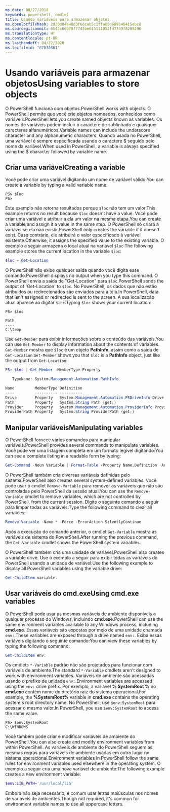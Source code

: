 ```yaml
---
ms.date: 08/27/2018
keywords: powershell, cmdlet
title: Usando variáveis para armazenar objetos
ms.openlocfilehash: 2d20d84e48d3f68cab5c1ffa05d689b46415ebc8
ms.sourcegitcommit: 6545c60578f7745be015111052fd7769f8289296
ms.translationtype: HT
ms.contentlocale: pt-BR
ms.lasthandoff: 04/22/2020
ms.locfileid: "67030361"
---
```

# <a name="using-variables-to-store-objects"></a><span data-ttu-id="9abc5-103">Usando variáveis para armazenar objetos</span><span class="sxs-lookup"><span data-stu-id="9abc5-103">Using variables to store objects</span></span>

<span data-ttu-id="9abc5-104">O PowerShell funciona com objetos.</span><span class="sxs-lookup"><span data-stu-id="9abc5-104">PowerShell works with objects.</span></span> <span data-ttu-id="9abc5-105">O PowerShell permite que você crie objetos nomeados, conhecidos como variáveis.</span><span class="sxs-lookup"><span data-stu-id="9abc5-105">PowerShell lets you create named objects known as variables.</span></span>
<span data-ttu-id="9abc5-106">Os nomes de variáveis podem incluir o caractere de sublinhado e quaisquer caracteres alfanuméricos.</span><span class="sxs-lookup"><span data-stu-id="9abc5-106">Variable names can include the underscore character and any alphanumeric characters.</span></span> <span data-ttu-id="9abc5-107">Quando usada no PowerShell, uma variável é sempre especificada usando o caractere \$ seguido pelo nome da variável.</span><span class="sxs-lookup"><span data-stu-id="9abc5-107">When used in PowerShell, a variable is always specified using the \$ character followed by variable name.</span></span>

## <a name="creating-a-variable"></a><span data-ttu-id="9abc5-108">Criar uma variável</span><span class="sxs-lookup"><span data-stu-id="9abc5-108">Creating a variable</span></span>

<span data-ttu-id="9abc5-109">Você pode criar uma variável digitando um nome de variável válido:</span><span class="sxs-lookup"><span data-stu-id="9abc5-109">You can create a variable by typing a valid variable name:</span></span>

```
PS> $loc
PS>
```

<span data-ttu-id="9abc5-110">Este exemplo não retorna resultados porque `$loc` não tem um valor.</span><span class="sxs-lookup"><span data-stu-id="9abc5-110">This example returns no result because `$loc` doesn't have a value.</span></span> <span data-ttu-id="9abc5-111">Você pode criar uma variável e atribuir a ela um valor na mesma etapa.</span><span class="sxs-lookup"><span data-stu-id="9abc5-111">You can create a variable and assign it a value in the same step.</span></span> <span data-ttu-id="9abc5-112">O PowerShell só criará a variável se ela não existir.</span><span class="sxs-lookup"><span data-stu-id="9abc5-112">PowerShell only creates the variable if it doesn't exist.</span></span>
<span data-ttu-id="9abc5-113">Caso contrário, ele atribuirá o valor especificado à variável existente.</span><span class="sxs-lookup"><span data-stu-id="9abc5-113">Otherwise, it assigns the specified value to the existing variable.</span></span> <span data-ttu-id="9abc5-114">O exemplo a seguir armazena o local atual na variável `$loc`:</span><span class="sxs-lookup"><span data-stu-id="9abc5-114">The following example stores the current location in the variable `$loc`:</span></span>

```powershell
$loc = Get-Location
```

<span data-ttu-id="9abc5-115">O PowerShell não exibe qualquer saída quando você digita esse comando.</span><span class="sxs-lookup"><span data-stu-id="9abc5-115">PowerShell displays no output when you type this command.</span></span> <span data-ttu-id="9abc5-116">O PowerShell envia a saída de "Get-Location" para `$loc`.</span><span class="sxs-lookup"><span data-stu-id="9abc5-116">PowerShell sends the output of 'Get-Location' to `$loc`.</span></span> <span data-ttu-id="9abc5-117">No PowerShell, os dados que não estão atribuídos ou redirecionados são enviados para a tela.</span><span class="sxs-lookup"><span data-stu-id="9abc5-117">In PowerShell, data that isn't assigned or redirected is sent to the screen.</span></span> <span data-ttu-id="9abc5-118">A sua localização atual aparece ao digitar `$loc`:</span><span class="sxs-lookup"><span data-stu-id="9abc5-118">Typing `$loc` shows your current location:</span></span>

```
PS> $loc

Path
----
C:\temp
```

<span data-ttu-id="9abc5-119">Use `Get-Member` para exibir informações sobre o conteúdo das variáveis.</span><span class="sxs-lookup"><span data-stu-id="9abc5-119">You can use `Get-Member` to display information about the contents of variables.</span></span> <span data-ttu-id="9abc5-120">`Get-Member` mostra que `$loc` é um objeto **PathInfo**, assim como a saída de `Get-Location`:</span><span class="sxs-lookup"><span data-stu-id="9abc5-120">`Get-Member` shows you that `$loc` is a **PathInfo** object, just like the output from `Get-Location`:</span></span>

```powershell
PS> $loc | Get-Member -MemberType Property

   TypeName: System.Management.Automation.PathInfo

Name         MemberType Definition
----         ---------- ----------
Drive        Property   System.Management.Automation.PSDriveInfo Drive {get;}
Path         Property   System.String Path {get;}
Provider     Property   System.Management.Automation.ProviderInfo Provider {...
ProviderPath Property   System.String ProviderPath {get;}
```

## <a name="manipulating-variables"></a><span data-ttu-id="9abc5-121">Manipular variáveis</span><span class="sxs-lookup"><span data-stu-id="9abc5-121">Manipulating variables</span></span>

<span data-ttu-id="9abc5-122">O PowerShell fornece vários comandos para manipular variáveis.</span><span class="sxs-lookup"><span data-stu-id="9abc5-122">PowerShell provides several commands to manipulate variables.</span></span> <span data-ttu-id="9abc5-123">Você pode ver uma listagem completa em um formato legível digitando:</span><span class="sxs-lookup"><span data-stu-id="9abc5-123">You can see a complete listing in a readable form by typing:</span></span>

```powershell
Get-Command -Noun Variable | Format-Table -Property Name,Definition -AutoSize -Wrap
```

<span data-ttu-id="9abc5-124">O PowerShell também cria diversas variáveis definidas pelo sistema.</span><span class="sxs-lookup"><span data-stu-id="9abc5-124">PowerShell also creates several system-defined variables.</span></span> <span data-ttu-id="9abc5-125">Você pode usar o cmdlet `Remove-Variable` para remover as variáveis que não são controladas pelo PowerShell da sessão atual.</span><span class="sxs-lookup"><span data-stu-id="9abc5-125">You can use the `Remove-Variable` cmdlet to remove variables, which are not controlled by PowerShell, from the current session.</span></span> <span data-ttu-id="9abc5-126">Digite o seguinte comando a seguir para limpar todas as variáveis:</span><span class="sxs-lookup"><span data-stu-id="9abc5-126">Type the following command to clear all variables:</span></span>

```powershell
Remove-Variable -Name * -Force -ErrorAction SilentlyContinue
```

<span data-ttu-id="9abc5-127">Após a execução do comando anterior, o cmdlet `Get-Variable` mostra as variáveis de sistema do PowerShell.</span><span class="sxs-lookup"><span data-stu-id="9abc5-127">After running the previous command, the `Get-Variable` cmdlet shows the PowerShell system variables.</span></span>

<span data-ttu-id="9abc5-128">O PowerShell também cria uma unidade de variável.</span><span class="sxs-lookup"><span data-stu-id="9abc5-128">PowerShell also creates a variable drive.</span></span> <span data-ttu-id="9abc5-129">Use o exemplo a seguir para exibir todas as variáveis do PowerShell usando a unidade de variável:</span><span class="sxs-lookup"><span data-stu-id="9abc5-129">Use the following example to display all PowerShell variables using the variable drive:</span></span>

```powershell
Get-ChildItem variable:
```

## <a name="using-cmdexe-variables"></a><span data-ttu-id="9abc5-130">Usar variáveis do cmd.exe</span><span class="sxs-lookup"><span data-stu-id="9abc5-130">Using cmd.exe variables</span></span>

<span data-ttu-id="9abc5-131">O PowerShell pode usar as mesmas variáveis de ambiente disponíveis a qualquer processo do Windows, incluindo **cmd.exe**.</span><span class="sxs-lookup"><span data-stu-id="9abc5-131">PowerShell can use the same environment variables available to any Windows process, including **cmd.exe**.</span></span> <span data-ttu-id="9abc5-132">Essas variáveis são expostas por meio de uma unidade chamada `env:`.</span><span class="sxs-lookup"><span data-stu-id="9abc5-132">These variables are exposed through a drive named `env:`.</span></span> <span data-ttu-id="9abc5-133">Exiba essas variáveis digitando o seguinte comando:</span><span class="sxs-lookup"><span data-stu-id="9abc5-133">You can view these variables by typing the following command:</span></span>

```powershell
Get-ChildItem env:
```

<span data-ttu-id="9abc5-134">Os cmdlets `*-Variable` padrão não são projetados para funcionar com variáveis de ambiente.</span><span class="sxs-lookup"><span data-stu-id="9abc5-134">The standard `*-Variable` cmdlets aren't designed to work with environment variables.</span></span> <span data-ttu-id="9abc5-135">Variáveis de ambiente são acessadas usando o prefixo de unidade `env:`.</span><span class="sxs-lookup"><span data-stu-id="9abc5-135">Environment variables are accessed using the `env:` drive prefix.</span></span> <span data-ttu-id="9abc5-136">Por exemplo, a variável **% SystemRoot %** no **cmd.exe** contém nome do diretório raiz do sistema operacional.</span><span class="sxs-lookup"><span data-stu-id="9abc5-136">For example, the **%SystemRoot%** variable in **cmd.exe** contains the operating system's root directory name.</span></span> <span data-ttu-id="9abc5-137">No PowerShell, use `$env:SystemRoot` para acessar o mesmo valor.</span><span class="sxs-lookup"><span data-stu-id="9abc5-137">In PowerShell, you use `$env:SystemRoot` to access the same value.</span></span>

```
PS> $env:SystemRoot
C:\WINDOWS
```

<span data-ttu-id="9abc5-138">Você também pode criar e modificar variáveis de ambiente do PowerShell.</span><span class="sxs-lookup"><span data-stu-id="9abc5-138">You can also create and modify environment variables from within PowerShell.</span></span> <span data-ttu-id="9abc5-139">As variáveis de ambiente do PowerShell seguem as mesmas regras para variáveis de ambiente usadas em outro lugar no sistema operacional.</span><span class="sxs-lookup"><span data-stu-id="9abc5-139">Environment variables in PowerShell follow the same rules for environment variables used elsewhere in the operating system.</span></span> <span data-ttu-id="9abc5-140">O exemplo a seguir cria uma nova variável de ambiente:</span><span class="sxs-lookup"><span data-stu-id="9abc5-140">The following example creates a new environment variable:</span></span>

```powershell
$env:LIB_PATH='/usr/local/lib'
```

<span data-ttu-id="9abc5-141">Embora não seja necessário, é comum usar letras maiúsculas nos nomes de variáveis de ambientes.</span><span class="sxs-lookup"><span data-stu-id="9abc5-141">Though not required, it's common for environment variable names to use all uppercase letters.</span></span>
